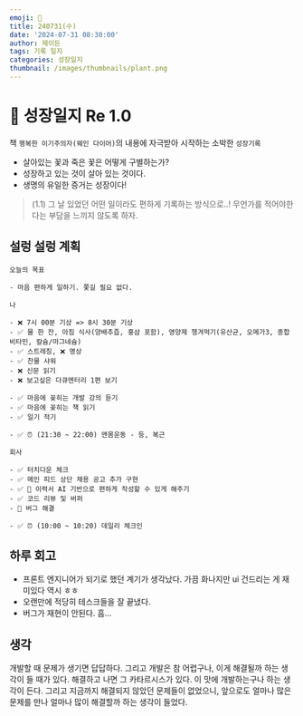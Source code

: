```yaml
---
emoji: 🌱
title: 240731(수)
date: '2024-07-31 08:30:00'
author: 제이든
tags: 기록 일지
categories: 성장일지
thumbnail: /images/thumbnails/plant.png
---
```


# 🌱 성장일지 Re 1.0

책 `행복한 이기주의자(웨인 다이어)`의 내용에 자극받아 시작하는 소박한 `성장기록`

- 살아있는 꽃과 죽은 꽃은 어떻게 구별하는가?
- 성장하고 있는 것이 살아 있는 것이다.
- 생명의 유일한 증거는 성장이다!

> (1.1) 그 날 있었던 어떤 일이라도 편하게 기록하는 방식으로..! 무언가를 적어야한다는 부담을 느끼지 않도록 하자.

## 설렁 설렁 계획

```plaintext
오늘의 목표

- 마음 편하게 일하기. 쫓길 필요 없다.

나

- ❌ 7시 00분 기상 => 8시 30분 기상
- ✅ 물 한 잔, 아침 식사(양배추즙, 홍삼 포함), 영양제 챙겨먹기(유산균, 오메가3, 종합 비타민, 칼슘/마그네슘)
- ✅ 스트레칭, ❌ 명상
- ✅ 찬물 샤워
- ❌ 신문 읽기
- ❌ 보고싶은 다큐멘터리 1편 보기

- ✅ 마음에 꽂히는 개발 강의 듣기
- ✅ 마음에 꽂히는 책 읽기
- ✅ 일기 적기

- ✅ ⏰ (21:30 ~ 22:00) 맨몸운동 - 등, 복근

회사

- ✅ 터치다운 체크
- ✅ 메인 피드 상단 채용 공고 추가 구현
- ✅ 🌱 이력서 AI 기반으로 편하게 작성할 수 있게 해주기
- ✅ 코드 리뷰 및 버퍼
- 🌱 버그 해결

- ✅ ⏰ (10:00 ~ 10:20) 데일리 체크인
```

## 하루 회고

- 프론트 엔지니어가 되기로 했던 계기가 생각났다. 가끔 화나지만 ui 건드리는 게 재미있다 역시 ㅎㅎ
- 오랜만에 적당히 테스크들을 잘 끝냈다.
- 버그가 재현이 안된다. 흠...

## 생각

개발할 때 문제가 생기면 답답하다. 그리고 개발은 참 어렵구나, 이게 해결될까 하는 생각이 들 때가 있다. 해결하고 나면 그 카타르시스가 있다. 이 맛에 개발하는구나 하는 생각이 든다.
그리고 지금까지 해결되지 않았던 문제들이 없었으니, 앞으로도 얼마나 많은 문제를 만나 얼마나 많이 해결할까 하는 생각이 들었다.
